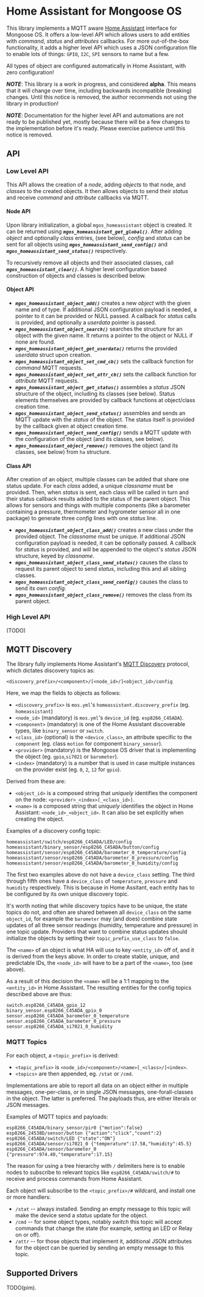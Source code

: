 # Home Assistant for Mongoose OS

This library implements a MQTT aware [Home Assistant](https://home-assistant.io/)
interface for Mongoose OS. It offers a low-level API which allows users to
add entities with _command_, _status_ and _attributes_ callbacks. For more
out-of-the-box functionality, it adds a higher level API which uses a JSON
configuration file to enable lots of things: `GPIO`, `I2C`, `SPI` sensors to
name but a few.

All types of object are configured automatically in Home Assistant, with zero
configuration!

***NOTE***: This library is a work in progress, and considered **alpha**. This
means that it will change over time, including backwards incompatible
(breaking) changes. Until this notice is removed, the author recommends not
using the library in production!

***NOTE***: Documentation for the higher level API and automations are not
ready to be published yet, mostly because there will be a few changes to the
implementation before it's ready. Please exercise patience until this notice
is removed.

## API

### Low Level API

This API allows the creation of a _node_, adding _objects_ to that node, and
_classes_ to the created objects. It then allows objects to send their _status_
and receive _command_ and _attribute_ callbacks via MQTT.

#### Node API

Upon library initialization, a global `mgos_homeassistant` object is created.
It can be returned using ***`mgos_homeassistant_get_global()`***. After adding
_object_ and optionally _class_ entries, (see below), _config_ and _status_ can
be sent for all objects using ***`mgos_homeassistant_send_config()`*** and
***`mgos_homeassistant_send_status()`*** respectively.

To recursively remove all objects and their associated classes, call
***`mgos_homeassistant_clear()`***. A higher level configuration based
construction of objects and classes is described below.

#### Object API

*   ***`mgos_homeassistant_object_add()`*** creates a new _object_ with the
    given name and of type. If additional JSON configuration payload is needed,
    a pointer to it can be provided or NULL passed. A callback for _status_
    calls is provided, and optionally a _userdata_ pointer is passed.
*   ***`mgos_homeassistant_object_search()`*** searches the structure for an
    object with the given name. It returns a pointer to the object or NULL
    if none are found.
*   ***`mgos_homeassistant_object_get_userdata()`*** returns the provided
    _userdata_ struct upon creation.
*   ***`mgos_homeassistant_object_set_cmd_cb()`*** sets the callback function
    for _command_ MQTT requests.
*   ***`mgos_homeassistant_object_set_attr_cb()`*** sets the callback function
    for _attribute_ MQTT requests.
*   ***`mgos_homeassistant_object_get_status()`*** assembles a _status_ JSON
    structure of the object, including its classes (see below). Status elements
    themselves are provided by callback functions at object/class creation
    time.
*   ***`mgos_homeassistant_object_send_status()`*** assembles and sends an MQTT
    update with the _status_ of the object. The status itself is provided by
    the callback given at object creation time.
*   ***`mgos_homeassistant_object_send_config()`*** sends a MQTT update with
    the configuration of the object (and its classes, see below).
*   ***`mgos_homeassistant_object_remove()`*** removes the object (and its
    classes, see below) from `ha` structure.

#### Class API

After creation of an _object_, multiple classes can be added that share one
status update. For each _class_ added, a unique _classname_ must be provided.
Then, when _status_ is sent, each class will be called in turn and their
status callback results added to the status of the parent object. This allows
for sensors and things with multiple components (like a barometer containing
a pressure, thermometer and hygrometer sensor all in one package) to generate
three _config_ lines with one _status_ line.

*   ***`mgos_homeassistant_object_class_add()`*** creates a new class under
    the provided object. The _classname_ must be unique. If additional JSON
    configuration payload is needed, it can be optionally passed. A callback
    for _status_ is provided, and will be appended to the object's _status_
    JSON structure, keyed by _classname_.
*   ***`mgos_homeassistant_object_class_send_status()`*** causes the class
    to request its parent object to send _status_, including this and all
    sibling classes.
*   ***`mgos_homeassistant_object_class_send_config()`*** causes the class
    to send its own _config_.
*   ***`mgos_homeassistant_object_class_remove()`*** removes the class from
    its parent object.

### High Level API 

(TODO)

## MQTT Discovery

The library fully implements Home Assistant's [MQTT Discovery](https://home-assistant.io/docs/mqtt/discovery/)
protocol, which dictates discovery topics as:

`<discovery_prefix>/<component>/[<node_id>/]<object_id>/config`

Here, we map the fields to objects as follows:

*    `<discovery_prefix>` is `mos.yml`'s `homeassistant.discovery_prefix`
     (eg. `homeassistant`)
*    `<node_id>` (mandatory) is `mos.yml`'s `device_id` (eg. `esp8266_C45ADA`).
*    `<component>` (mandatory) is one of the Home Assistant discoverable types,
     like `binary_sensor` or `switch`.
*    `<class_id>` (optional) is the `<device_class>`, an attribute specific to
     the `component` (eg. class `motion` for component `binary_sensor`).
*    `<provider>` (mandatory) is the Mongoose OS driver that is implementing
     the object (eg. `gpio`,`si7021` or `barometer`).
*    `<index>` (mandatory) is a number that is used in case multiple instances
     on the provider exist (eg. `0`, `2`, `12` for `gpio`).

Derived from these are:

*    `<object_id>` is a composed string that _uniquely_ identifies the
     component on the node: `<provider>_<index>[_<class_id>]`.
*    `<name>` is a composed string that _uniquely_ identifies the object in
     Home Assistant: `<node_id>_<object_id>`. It can also be set explicitly
     when creating the object.

Examples of a discovery config topic:
```
homeassistant/switch/esp8266_C45ADA/LED/config
homeassistant/binary_sensor/esp8266_C45ADA/button/config
homeassistant/sensor/esp8266_C45ADA/barometer_0_temperature/config
homeassistant/sensor/esp8266_C45ADA/barometer_0_pressure/config
homeassistant/sensor/esp8266_C45ADA/barometer_0_humidity/config
```
The first two examples above do not have a `device_class` setting.
The third through fifth ones have a `device_class` of `temperature`, `pressure`
and `humidity` respectively. This is because in Home Assitant, each entity has
to be configured by its own unique discovery topic.

It's worth noting that while discovery topics have to be unique, the state
topics do not, and often are shared between all `device_class` on the same
`object_id`, for example the `barometer` may (and does) combine state updates
of all three sensor readings (humidity, temperature and pressure) in one topic
update. Providers that want to combine status updates should initialize the
objects by setting their `topic_prefix_use_class` to `false`.

The `<name>` of an object is what HA will use to key `<entity_id>` off of, and
it is derived from the keys above. In order to create stable, unique, and
predictable IDs, the `<node_id>` will have to be a part of the `<name>`, too
(see above).

As a result of this decision the `<name>` will be a 1:1 mapping to the 
`<entity_id>` in Home Assistant. The resulting entities for the config topics
described above are thus:

```
switch.esp8266_C45ADA_gpio_12
binary_sensor.esp8266_C45ADA_gpio_0
sensor.esp8266_C45ADA_barometer_0_temperature
sensor.esp8266_C45ADA_barometer_0_pressure
sensor.esp8266_C45ADA_si7021_0_humidity
```

### MQTT Topics

For each object, a `<topic_prefix>` is derived:
*    `<topic_prefix>` is `<node_id>/<component>/<name>[_<class>/]<index>`.
*    `<topics>` are then appended, eg. `/stat` or `/cmd`.

Implementations are able to report all data on an object either in multiple
messages, one-per-class, or in single JSON messages, one-forall-classes in the
object. The latter is preferred. The payloads thus, are either literals or JSON
messages.

Examples of MQTT topics and payloads:
```
esp8266_C45ADA/binary_sensor/pir0 {"motion":false}
esp8266_24538D/sensor/button {"action":"click","count":2}
esp8266_C45ADA/switch/LED {"state":"ON"}
esp8266_C45ADA/sensor/si7021_0 {"temperature":17.58,"humidity":45.5}
esp8266_C45ADA/sensor/barometer_0 {"pressure":974.40,"temperature":17.15}

```

The reason for using a tree hierarchy with `/` delimiters here is to enable
nodes to subscribe to relevant topics like `esp8266_C45ADA/switch/#` to receive
and process commands from Home Assistant.

Each object will subscribe to the `<topic_prefix>/#` wildcard, and install one
or more handlers:
*   `/stat` -- always installed. Sending an empty message to this topic will
    make the device send a _status_ update for the object.
*   `/cmd` -- for some object types, notably _switch_ this topic will accept
    commands that change the state (for example, setting an LED or Relay on
    or off).
*   `/attr` -- for those objects that implement it, additional JSON attributes
    for the object can be queried by sending an empty message to this topic.

## Supported Drivers

TODO(pim).
